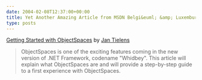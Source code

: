```yaml
---
date: 2004-02-08T12:37:00+00:00
title: Yet Another Amazing Article from MSDN Belgi&euml; &amp; Luxemburg
type: posts
---
```

[Getting Started with ObjectSpaces](https://www.microsoft.com/belux/nl/msdn/community/columns/jtielens/objectspaces.mspx) by [Jan Tielens](https://weblogs.asp.net/jan)

> ObjectSpaces is one of the exciting features coming in the new version of .NET Framework, codename "Whidbey". This article will explain what ObjectSpaces are and will provide a step-by-step guide to a first experience with ObjectSpaces.
